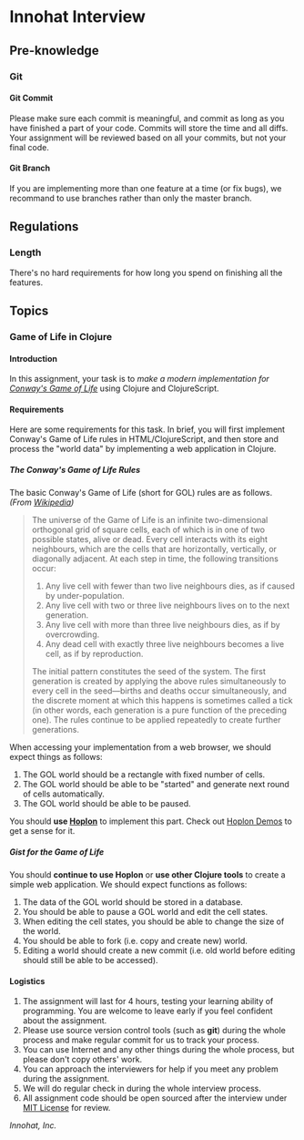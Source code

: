 # Innohat Interview

## Pre-knowledge

### Git

#### Git Commit
Please make sure each commit is meaningful, and commit as long as you have finished a part of your code. Commits will store the time and all diffs. Your assignment will be reviewed based on all your commits, but not your final code.

#### Git Branch
If you are implementing more than one feature at a time (or fix bugs), we recommand to use branches rather than only the master branch.

## Regulations

### Length
There's no hard requirements for how long you spend on finishing all the features.

## Topics

### Game of Life in Clojure
#### Introduction
In this assignment, your task is to *make a modern implementation for [Conway's Game of Life](http://en.wikipedia.org/wiki/Conway%27s_Game_of_Life)* using Clojure and ClojureScript.

#### Requirements
Here are some requirements for this task. In brief, you will first implement Conway's Game of Life rules in HTML/ClojureScript, and then store and process the "world data" by implementing a web application in Clojure.

##### The Conway's Game of Life Rules
The basic Conway's Game of Life (short for GOL) rules are as follows. *(From [Wikipedia](http://en.wikipedia.org/wiki/Conway%27s_Game_of_Life))*

> The universe of the Game of Life is an infinite two-dimensional orthogonal grid of square cells, each of which is in one of two possible states, alive or dead. Every cell interacts with its eight neighbours, which are the cells that are horizontally, vertically, or diagonally adjacent. At each step in time, the following transitions occur:
>
> 1. Any live cell with fewer than two live neighbours dies, as if caused by under-population.
> 2. Any live cell with two or three live neighbours lives on to the next generation.
> 3. Any live cell with more than three live neighbours dies, as if by overcrowding.
> 4. Any dead cell with exactly three live neighbours becomes a live cell, as if by reproduction.
>
> The initial pattern constitutes the seed of the system. The first generation is created by applying the above rules simultaneously to every cell in the seed—births and deaths occur simultaneously, and the discrete moment at which this happens is sometimes called a tick (in other words, each generation is a pure function of the preceding one). The rules continue to be applied repeatedly to create further generations.

When accessing your implementation from a web browser, we should expect things as follows:

1. The GOL world should be a rectangle with fixed number of cells.
2. The GOL world should be able to be "started" and generate next round of cells automatically.
3. The GOL world should be able to be paused.

You should **use [Hoplon](http://hoplon.io/)** to implement this part. Check out [Hoplon Demos](https://github.com/tailrecursion/hoplon-demos) to get a sense for it.

##### Gist for the Game of Life
You should **continue to use Hoplon** or **use other Clojure tools** to create a simple web application. We should expect functions as follows:

1. The data of the GOL world should be stored in a database.
2. You should be able to pause a GOL world and edit the cell states.
3. When editing the cell states, you should be able to change the size of the world.
4. You should be able to fork (i.e. copy and create new) world.
5. Editing a world should create a new commit (i.e. old world before editing should still be able to be accessed).

#### Logistics
1. The assignment will last for 4 hours, testing your learning ability of programming. You are welcome to leave early if you feel confident about the assignment.
2. Please use source version control tools (such as **git**) during the whole process and make regular commit for us to track your process.
3. You can use Internet and any other things during the whole process, but please don't copy others' work.
4. You can approach the interviewers for help if you meet any problem during the assignment.
5. We will do regular check in during the whole interview process.
6. All assignment code should be open sourced after the interview under [MIT License](http://opensource.org/licenses/MIT) for review.

*Innohat, Inc.*
